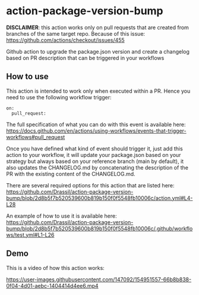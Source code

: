 # action-package-version-bump

**DISCLAIMER**: this action works only on pull requests that are created from branches of the same target repo. Because of this issue: https://github.com/actions/checkout/issues/455

Github action to upgrade the package.json version and create a changelog based on PR description that can be triggered in your workflows


## How to use 

This action is intended to work only when executed within a PR. Hence you need to use the following workflow trigger:

```
on:
  pull_request:
```

The full specification of what you can do with this event is available here: https://docs.github.com/en/actions/using-workflows/events-that-trigger-workflows#pull_request

Once you have defined what kind of event should trigger it, just add this action to your workflow, it will update your package.json based on your strategy but always based on your reference branch (main by default), it also updates the CHANGELOG.md by concatenating the description of the PR with the existing content of the CHANGELOG.md.

There are several required options for this action that are listed here: https://github.com/Drassil/action-package-version-bump/blob/2d8b5f7b520539600b819b150f0f5548fb10006c/action.yml#L4-L28

An example of how to use it is available here: https://github.com/Drassil/action-package-version-bump/blob/2d8b5f7b520539600b819b150f0f5548fb10006c/.github/workflows/test.yml#L1-L26

## Demo

This is a video of how this action works:

https://user-images.githubusercontent.com/147092/154951557-66b8b838-0f04-4d01-aebc-1404414d4ee6.mp4
